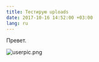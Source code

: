 ```yaml
---
title: Тестирую uploads
date: 2017-10-16 14:52:00 +03:00
lang: ru
---
```


Превет.

![userpic.png](/uploads/userpic.png)
